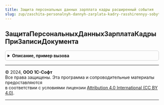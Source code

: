 ```yaml
---
title: Защита персональных данных зарплата кадры расширенный события
slug: zup/zaschita-personalnyh-dannyh-zarplata-kadry-rasshirennyy-sobytiya
---
```



## ЗащитаПерсональныхДанныхЗарплатаКадрыПриЗаписиДокумента
<details style="margin: 1em 0; padding: 0.5em; border: 1px solid #ccc; border-radius: 6px;">

<summary style="font-weight: bold; cursor: pointer;">Описание, пример вызова</summary>

```bsl

Процедура ЗащитаПерсональныхДанныхЗарплатаКадрыПриЗаписиДокумента(Источник, Отказ) Экспорт
```

Пример вызова
```bsl
ЗащитаПерсональныхДанныхЗарплатаКадрыРасширенныйСобытия.ЗащитаПерсональныхДанныхЗарплатаКадрыПриЗаписиДокумента(Источник, Отказ) 
```
</details>

---

© 2024, **ООО 1С-Софт**  
Все права защищены. Эта программа и сопроводительные материалы предоставляются  
в соответствии с условиями лицензии [Attribution 4.0 International (CC BY 4.0)](https://creativecommons.org/licenses/by/4.0/legalcode).

---
